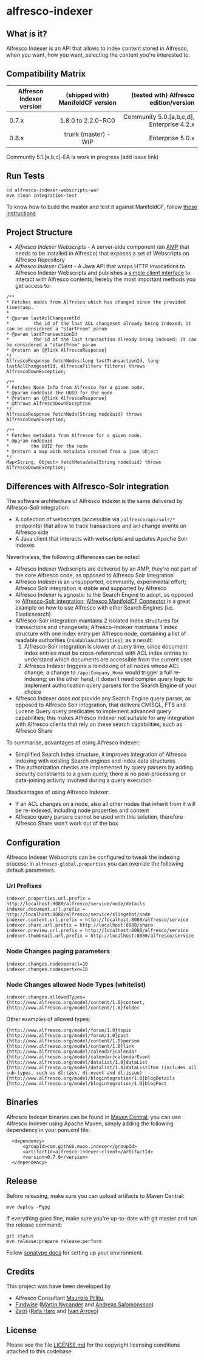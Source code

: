alfresco-indexer
================

What is it?
---
Alfresco Indexer is an API that allows to index content stored in Alfresco, when you want, how you want, selecting the content you're interested to.

Compatibility Matrix
---

| Alfresco Indexer version | (shipped with) ManifoldCF version | (tested wth) Alfresco edition/version |
| ------------- |:-------------:| -----:|
| 0.7.x | 1.8.0 to 2.2.0-RC0 | Community 5.0.[a,b,c,d], Enterprise 4.2.x |
| 0.8.x | trunk (master) - WIP | Enterprise 5.0.x |

Community 5.1.[a,b,c]-EA is work in progress (add issue link)

Run Tests
---
```
cd alfresco-indexer-webscripts-war
mvn clean integration-test
```

To know how to build the master and test it against ManifoldCF, follow [these instructions](MANIFOLD.md)

Project Structure
---
- *Alfresco Indexer Webscripts* - A server-side component (an [AMP](http://docs.alfresco.com/4.2/tasks/amp-install.html) that needs to be installed in Alfresco) that exposes a set of Webscripts on Alfresco Repository
- *Alfresco Indexer Client* - A Java API that wraps HTTP invocations to Alfresco Indexer Webscripts  and publishes a [simple client interface](https://github.com/maoo/alfresco-indexer/blob/master/alfresco-indexer-client/src/main/java/com/github/maoo/indexer/client/AlfrescoClient.java) to interact with Alfresco contents; hereby the most important methods you get access to:

```
/**
* Fetches nodes from Alfresco which has changed since the provided timestamp.
*
* @param lastAclChangesetId
*         the id of the last ACL changeset already being indexed; it can be considered a "startFrom" param
* @param lastTransactionId
*         the id of the last transaction already being indexed; it can be considered a "startFrom" param
* @return an {@link AlfrescoResponse}
*/
AlfrescoResponse fetchNodes(long lastTransactionId, long lastAclChangesetId, AlfrescoFilters filters) throws
AlfrescoDownException;

/**
* Fetches Node Info from Alfresco for a given node.
* @param nodeUuid the UUID for the node
* @return an {@link AlfrescoResponse}
* @throws AlfrescoDownException
*/
AlfrescoResponse fetchNode(String nodeUuid) throws AlfrescoDownException;

/**
* Fetches metadata from Alfresco for a given node.
* @param nodeUuid
*        the UUID for the node
* @return a map with metadata created from a json object
*/
Map<String, Object> fetchMetadata(String nodeUuid) throws AlfrescoDownException;
```

Differences with Alfresco-Solr integration
---

The software architecture of Alfresco Indexer is the same delivered by Alfresco-Solr integration:
- A collection of webscripts (accessible via `/alfresco/api/solr/*` endpoints) that allow to track transactions and acl change events on Alfresco side
- A Java client that interacts with webscripts and updates Apache Solr indexes

Nevertheless, the following differences can be noted:
- Alfresco Indexer Webscripts are delivered by an AMP, they're not part of the core Alfresco code, as opposed to Alfresco Solr Integration
- Alfresco Indexer is an unsupported, community, experimental effort; Alfresco Solr integration is stable and supported by Alfresco
- Alfresco Indexer is agnostic to the Search Engine to adopt, as opposed to [Alfresco-Solr integration](https://svn.alfresco.com/repos/alfresco-open-mirror/alfresco/HEAD/root/projects/solr-client/source/java/org/alfresco/solr/client/SOLRAPIClient.java); [Alfresco ManifoldCF Connector](http://svn.apache.org/repos/asf/manifoldcf/trunk/connectors/alfresco-webscript/) is a great example on how to use Alfresco with other Search Engines (i.e. Elasticsearch)
- Alfresco-Solr integration maintains 2 isolated index structures for transactions and changesets; Alfresco-Indexer maintains 1 index structure with one index entry per Alfresco node, containing a list of readable authorities (`readablaAuthorities`); as a result:
  1. Alfresco-Solr integration is slower at query time, since document index entries must be cross-referenced with ACL index entries to understand which documents are accessible from the current user
  2. Alfresco Indexer triggers a reindexing of all nodes whose ACL change; a change to `/app:Company_Home` would trigger a full re-indexing; on the other hand, it doesn't need complex  query logic to implement authorisation query parsers for the Search Engine of your choice
- Alfresco Indexer *does not* provide any Search Engine query parser, as opposed to Alfresco Solr integration, that delivers CMISQL, FTS and Lucene Query query predicates to implement advanced query capabilities; this makes Alfresco Indexer not suitable for any integration with Alfresco clients that rely on these search capabilities, such as Alfresco Share

To summarise, advantages of using Alfresco Indexer:
- Simplified Search Index structure, it improves integration of Alfresco indexing with existing Search engines and index data structures
- The authorization checks are implemented by query parsers by adding security constraints to a given query; there is no post-processing or data-joining activity involved during a query execution

Disadvantages of using Alfresco Indexer:
- If an ACL changes on a node, also all other nodes that inherit from it will be re-indexed, including node properties and content
- Alfresco query parsers cannot be used with this solution, therefore Alfresco Share won't work out of the box

Configuration
---
Alfresco Indexer Webscripts can be configured to tweak the indexing process; in `alfresco-global.properties` you can override the following default parameters.

### Url Prefixes
```
indexer.properties.url.prefix = http://localhost:8080/alfresco/service/node/details
indexer.document.url.prefix = http://localhost:8080/alfresco/service/slingshot/node
indexer.content.url.prefix = http://localhost:8080/alfresco/service
indexer.share.url.prefix = http://localhost:8888/share
indexer.preview.url.prefix = http://localhost:8080/alfresco/service
indexer.thumbnail.url.prefix = http://localhost:8080/alfresco/service
```

### Node Changes paging parameters
```
indexer.changes.nodesperacl=10
indexer.changes.nodespertxn=10
```

### Node Changes allowed Node Types (whitelist)
```
indexer.changes.allowedTypes={http://www.alfresco.org/model/content/1.0}content,{http://www.alfresco.org/model/content/1.0}folder
```

Other examples of allowed types:

```
{http://www.alfresco.org/model/forum/1.0}topic
{http://www.alfresco.org/model/forum/1.0}post
{http://www.alfresco.org/model/content/1.0}person
{http://www.alfresco.org/model/content/1.0}link
{http://www.alfresco.org/model/calendar}calendar
{http://www.alfresco.org/model/calendar}calendarEvent
{http://www.alfresco.org/model/datalist/1.0}dataList
{http://www.alfresco.org/model/datalist/1.0}dataListItem (includes all sub-types, such as dl:task, dl:event and dl:issue)
{http://www.alfresco.org/model/blogintegration/1.0}blogDetails
{http://www.alfresco.org/model/blogintegration/1.0}blogPost
```

Binaries
---
Alfresco Indexer binaries can be found in [Maven Central](http://search.maven.org/#search%7Cga%7C1%7Calfresco-indexer); you can use Alfresco Indexer using Apache Maven, simply adding the following dependency in your pom.xml file:

```
  <dependency>
      <groupId>com.github.maoo.indexer</groupId>
      <artifactId>alfresco-indexer-client</artifactId>
      <version>0.7.0</version>
  </dependency>
```

Release
---
Before releasing, make sure you can upload artifacts to Maven Central:
```
mvn deploy -Pgpg
```
If everything goes fine, make sure you're up-to-date with git master and run the release command:
```
git status
mvn release:prepare release:perform
```
Follow [sonatype docs](http://central.sonatype.org/pages/apache-maven.html) for setting up your environment.

Credits
---
This project was have been developed by
* Alfresco Consultant [Maurizio Pillitu](http://session.it)
* [Findwise](http://www.findwise.com/) ([Martin Nycander](https://github.com/Nycander) and [Andreas Salomonsson](https://github.com/andreassalomonsson))
* [Zaizi](http://www.zaizi.com) ([Rafa Haro](https://github.com/rafaharo) and [Ivan Arroyo](https://github.com/iarroyo))

License
---

Please see the file [LICENSE.md](LICENSE.md) for the copyright licensing conditions attached to
this codebase
